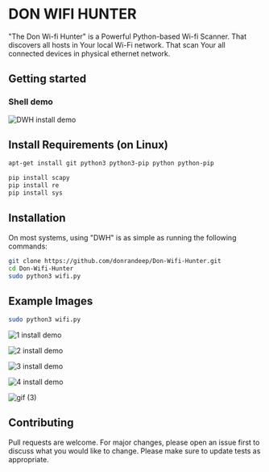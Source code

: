 <!-- start_ppi_description -->

# DON WIFI HUNTER 

"The Don Wi-fi Hunter"  is a Powerful Python-based Wi-fi Scanner.
That discovers all hosts in Your local Wi-Fi network. That scan Your all connected devices in physical ethernet network.  



## Getting started


### Shell demo

![DWH install demo](https://github.com/donrandeep/Don-Wifi-Hunter/blob/master/Images/gif1.gif)


## Install Requirements (on Linux)

```bash
apt-get install git python3 python3-pip python python-pip

pip install scapy
pip install re
pip install sys
```






## Installation

On most systems, using "DWH" is as simple as running the following commands:

```bash
git clone https://github.com/donrandeep/Don-Wifi-Hunter.git
cd Don-Wifi-Hunter
sudo python3 wifi.py
```
## Example Images
```bash
sudo python3 wifi.py
```
![1 install demo](https://github.com/donrandeep/Don-Wifi-Hunter/blob/master/Images/image1.png)


![2 install demo](https://github.com/donrandeep/Don-Wifi-Hunter/blob/master/Images/image2.png)

![3 install demo](https://github.com/donrandeep/Don-Wifi-Hunter/blob/master/Images/image3.png)

![4 install demo](https://github.com/donrandeep/Don-Wifi-Hunter/blob/master/Images/image4.png)

![gif (3)](https://user-images.githubusercontent.com/86055057/156921112-c18f4adf-0356-4691-a24d-6715660f9006.gif)

## Contributing

Pull requests are welcome. For major changes, please open an issue first to discuss what you would like to change.
Please make sure to update tests as appropriate.



<!-- stop_ppi_description -->




